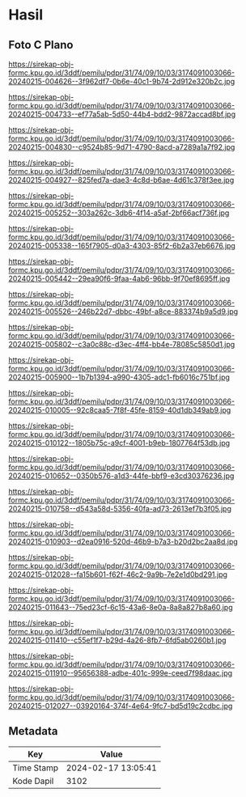 # Hasil

## Foto C Plano

https://sirekap-obj-formc.kpu.go.id/3ddf/pemilu/pdpr/31/74/09/10/03/3174091003066-20240215-004626--3f962df7-0b6e-40c1-9b74-2d912e320b2c.jpg

https://sirekap-obj-formc.kpu.go.id/3ddf/pemilu/pdpr/31/74/09/10/03/3174091003066-20240215-004733--ef77a5ab-5d50-44b4-bdd2-9872accad8bf.jpg

https://sirekap-obj-formc.kpu.go.id/3ddf/pemilu/pdpr/31/74/09/10/03/3174091003066-20240215-004830--c9524b85-9d71-4790-8acd-a7289a1a7f92.jpg

https://sirekap-obj-formc.kpu.go.id/3ddf/pemilu/pdpr/31/74/09/10/03/3174091003066-20240215-004927--825fed7a-dae3-4c8d-b6ae-4d61c378f3ee.jpg

https://sirekap-obj-formc.kpu.go.id/3ddf/pemilu/pdpr/31/74/09/10/03/3174091003066-20240215-005252--303a262c-3db6-4f14-a5af-2bf66acf736f.jpg

https://sirekap-obj-formc.kpu.go.id/3ddf/pemilu/pdpr/31/74/09/10/03/3174091003066-20240215-005338--165f7905-d0a3-4303-85f2-6b2a37eb6676.jpg

https://sirekap-obj-formc.kpu.go.id/3ddf/pemilu/pdpr/31/74/09/10/03/3174091003066-20240215-005442--29ea90f6-9faa-4ab6-96bb-9f70ef8695ff.jpg

https://sirekap-obj-formc.kpu.go.id/3ddf/pemilu/pdpr/31/74/09/10/03/3174091003066-20240215-005526--246b22d7-dbbc-49bf-a8ce-883374b9a5d9.jpg

https://sirekap-obj-formc.kpu.go.id/3ddf/pemilu/pdpr/31/74/09/10/03/3174091003066-20240215-005802--c3a0c88c-d3ec-4ff4-bb4e-78085c5850d1.jpg

https://sirekap-obj-formc.kpu.go.id/3ddf/pemilu/pdpr/31/74/09/10/03/3174091003066-20240215-005900--1b7b1394-a990-4305-adc1-fb6016c751bf.jpg

https://sirekap-obj-formc.kpu.go.id/3ddf/pemilu/pdpr/31/74/09/10/03/3174091003066-20240215-010005--92c8caa5-7f8f-45fe-8159-40d1db349ab9.jpg

https://sirekap-obj-formc.kpu.go.id/3ddf/pemilu/pdpr/31/74/09/10/03/3174091003066-20240215-010122--1805b75c-a9cf-4001-b9eb-1807764f53db.jpg

https://sirekap-obj-formc.kpu.go.id/3ddf/pemilu/pdpr/31/74/09/10/03/3174091003066-20240215-010652--0350b576-a1d3-44fe-bbf9-e3cd30376236.jpg

https://sirekap-obj-formc.kpu.go.id/3ddf/pemilu/pdpr/31/74/09/10/03/3174091003066-20240215-010758--d543a58d-5356-40fa-ad73-2613ef7b3f05.jpg

https://sirekap-obj-formc.kpu.go.id/3ddf/pemilu/pdpr/31/74/09/10/03/3174091003066-20240215-010903--d2ea0916-520d-46b9-b7a3-b20d2bc2aa8d.jpg

https://sirekap-obj-formc.kpu.go.id/3ddf/pemilu/pdpr/31/74/09/10/03/3174091003066-20240215-012028--fa15b601-f62f-46c2-9a9b-7e2e1d0bd291.jpg

https://sirekap-obj-formc.kpu.go.id/3ddf/pemilu/pdpr/31/74/09/10/03/3174091003066-20240215-011643--75ed23cf-6c15-43a6-8e0a-8a8a827b8a60.jpg

https://sirekap-obj-formc.kpu.go.id/3ddf/pemilu/pdpr/31/74/09/10/03/3174091003066-20240215-011410--c55ef1f7-b29d-4a26-8fb7-6fd5ab0260b1.jpg

https://sirekap-obj-formc.kpu.go.id/3ddf/pemilu/pdpr/31/74/09/10/03/3174091003066-20240215-011910--95656388-adbe-401c-999e-ceed7f98daac.jpg

https://sirekap-obj-formc.kpu.go.id/3ddf/pemilu/pdpr/31/74/09/10/03/3174091003066-20240215-012027--03920164-374f-4e64-9fc7-bd5d19c2cdbc.jpg


## Metadata

| Key        | Value               |
| ---------- | ------------------- |
| Time Stamp | 2024-02-17 13:05:41 |
| Kode Dapil | 3102                |



